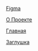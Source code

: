 
<a href="https://www.figma.com/design/yZbdnhvKKRpuKqCjG2K14W/Untitled?node-id=191-2&p=f&t=EyDwKhUXxwb2yl3C-0">Figma</a>

<a href="https://filyahehh.github.io/Curlture-/about.html">О Проекте</a>

<a href="https://filyahehh.github.io/Curlture-">Главная</a>

<a href="https://filyahehh.github.io/Curlture-/articles.html">Заглушка</a>


